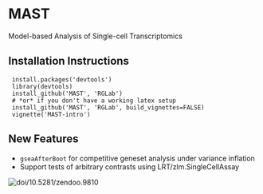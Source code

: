 MAST
===============

Model-based Analysis of Single-cell Transcriptomics


Installation Instructions
------------
     install.packages('devtools')
     library(devtools)
     install_github('MAST', 'RGLab')
     # *or* if you don't have a working latex setup
     install_github('MAST', 'RGLab', build_vignettes=FALSE)
     vignette('MAST-intro')


New Features 
------------
- `gseaAfterBoot` for competitive geneset analysis under variance inflation
- Support tests of arbitrary contrasts using LRT/zlm.SingleCellAssay

![doi/10.5281/zendoo.9810](http://zenodo.org/badge/doi/10.5281/zenodo.9810.png)
